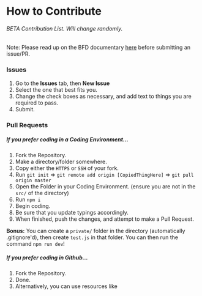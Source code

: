 # How to Contribute

###### BETA Contribution List. Will change randomly.

Note: Please read up on the BFD documentary [here](https://docs.botsfordiscord.com) before submitting an issue/PR.

### Issues

1. Go to the **Issues** tab, then **New Issue**
2. Select the one that best fits you.
3. Change the check boxes as necessary, and add text to things you are required to pass.
4. Submit.

### Pull Requests

##### If you prefer coding in a Coding Environment...

1. Fork the Repository.
2. Make a directory/folder somewhere.
3. Copy either the `HTTPS` or `SSH` of your fork.
4. Run `git init` => `git remote add origin [CopiedThingHere]` => `git pull origin master`
5. Open the Folder in your Coding Environment. (ensure you are not in the `src/` of the directory)
6. Run `npm i`
7. Begin coding.
8. Be sure that you update typings accordingly.
9. When finished, push the changes, and attempt to make a Pull Request.

**Bonus:** You can create a `private/` folder in the directory (automatically .gitignore'd), then create `test.js` in that folder. You can then run the command `npm run dev`!

##### If you prefer coding in Github...

1. Fork the Repository.
2. Done.
3. Alternatively, you can use resources like 